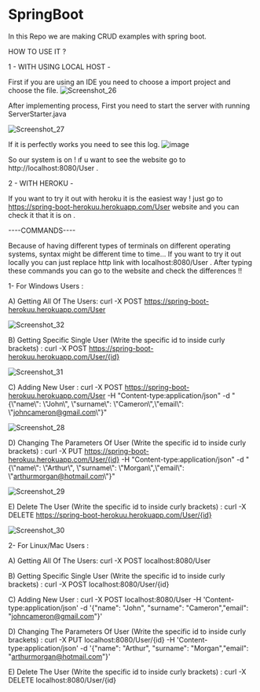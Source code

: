 # SpringBoot
In this Repo we are making CRUD examples with spring boot.

HOW TO USE IT ?

1    - WITH USING LOCAL HOST -

First if you are using an IDE you need to choose a import project and choose the file.
![Screenshot_26](https://user-images.githubusercontent.com/60350565/111508207-800cde00-875c-11eb-95a3-805997eb8ed6.png)

After implementing process, First you need to start the server with running ServerStarter.java

![Screenshot_27](https://user-images.githubusercontent.com/60350565/111509071-6750f800-875d-11eb-8027-100f94dc525f.png)

If it is perfectly works you need to see this log.
![image](https://user-images.githubusercontent.com/60350565/111509286-9ff0d180-875d-11eb-91bb-3b77eb5680ab.png)

So our system is on !  ıf u  want  to see the website go to  http://localhost:8080/User .

2   - WITH HEROKU -

If you want to try it out with heroku it is the easiest way ! just go to https://spring-boot-herokuu.herokuapp.com/User website and you can check it that it is on .

 
----COMMANDS----

Because of having different types of terminals on different operating systems, syntax might be different time to time...
If you want to try it out locally you can just replace http link with localhost:8080/User .
After typing these commands you can go to the website and check the differences !!

1- For Windows Users :

A) Getting All Of The Users: curl -X POST https://spring-boot-herokuu.herokuapp.com/User 

![Screenshot_32](https://user-images.githubusercontent.com/60350565/111702662-ab232a80-884d-11eb-9ec0-ac55c2cb188b.png)


B) Getting Specific Single User (Write the specific id to inside curly brackets) : curl -X POST https://spring-boot-herokuu.herokuapp.com/User/{id}

![Screenshot_31](https://user-images.githubusercontent.com/60350565/111702675-b0807500-884d-11eb-8027-95720ccce302.png)


C) Adding New User : curl -X POST https://spring-boot-herokuu.herokuapp.com/User -H "Content-type:application/json" -d "{\\"name\\": \\"John\\", \\"surname\\": \\"Cameron\\",\\"email\\": \\"johncameron@gmail.com\\"}"  

![Screenshot_28](https://user-images.githubusercontent.com/60350565/111702756-d0b03400-884d-11eb-8b8e-8542cd9db258.png)


D) Changing The Parameters Of User (Write the specific id to inside curly brackets) : curl -X PUT https://spring-boot-herokuu.herokuapp.com/User/{id} -H "Content-type:application/json" -d "{\\"name\\": \\"Arthur\\", \\"surname\\": \\"Morgan\\",\\"email\\": \\"arthurmorgan@hotmail.com\\"}" 

![Screenshot_29](https://user-images.githubusercontent.com/60350565/111702771-d7d74200-884d-11eb-98b9-e1779059ff3f.png)


E) Delete The User (Write the specific id to inside curly brackets) :
curl -X DELETE https://spring-boot-herokuu.herokuapp.com/User/{id}   

![Screenshot_30](https://user-images.githubusercontent.com/60350565/111702802-df96e680-884d-11eb-8c08-6d827b4df53f.png)



2- For Linux/Mac Users :

A) Getting All Of The Users: curl -X POST localhost:8080/User


B) Getting Specific Single User (Write the specific id to inside curly brackets) : curl -X POST localhost:8080/User/{id}


C) Adding New User : curl -X POST localhost:8080/User -H 'Content-type:application/json' -d '{"name": "John", "surname": "Cameron","email": "johncameron@gmail.com"}'  


D) Changing The Parameters Of User (Write the specific id to inside curly brackets) : curl -X PUT localhost:8080/User/{id} -H 'Content-type:application/json' -d '{"name": "Arthur", "surname": "Morgan","email": "arthurmorgan@hotmail.com"}' 

E) Delete The User (Write the specific id to inside curly brackets) :
curl -X DELETE localhost:8080/User/{id}  


